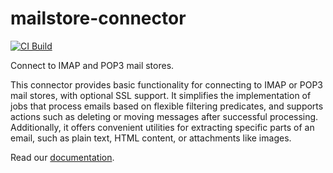 # mailstore-connector

[![CI Build](https://github.com/axonivy-market/mailstore-connector/actions/workflows/ci.yml/badge.svg)](https://github.com/axonivy-market/mailstore-connector/actions/workflows/ci.yml)

Connect to IMAP and POP3 mail stores.

This connector provides basic functionality for connecting to IMAP or POP3 mail stores, with optional SSL support. It simplifies the implementation of jobs that process emails based on flexible filtering predicates, and supports actions such as deleting or moving messages after successful processing. Additionally, it offers convenient utilities for extracting specific parts of an email, such as plain text, HTML content, or attachments like images.

Read our [documentation](mailstore-connector-product/README.md).
